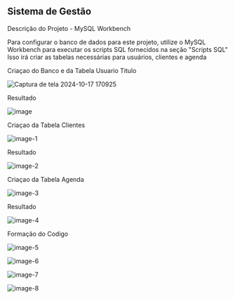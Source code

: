 ﻿## Sistema de Gestão


Descrição do Projeto - MySQL Workbench

Para configurar o banco de dados para este projeto, utilize o MySQL Workbench para executar os scripts SQL fornecidos na seção "Scripts SQL"
Isso irá criar as tabelas necessárias para usuários, clientes e agenda

Criaçao do Banco e da Tabela Usuario
Titulo

![Captura de tela 2024-10-17 170925](https://github.com/user-attachments/assets/7d0f7f81-b4eb-4f0a-89cc-17a0226916ba)



Resultado

![image](https://github.com/user-attachments/assets/64bf9e5b-adfd-4291-980a-0869d9a6a9ec)



Criaçao da Tabela Clientes

![image-1](https://github.com/user-attachments/assets/d427a79e-ae65-40bd-aa5a-bb21b0e9a67b)



Resultado 

![image-2](https://github.com/user-attachments/assets/b7d34193-af10-4bac-8710-8697bb81f0b0)



Criaçao da Tabela Agenda 

![image-3](https://github.com/user-attachments/assets/909db6a5-31af-45b3-a36b-814f8209f6e6)



Resultado

![image-4](https://github.com/user-attachments/assets/8a63aac4-8abc-427b-b10e-c6646b53c19f)



Formação do Codigo 

![image-5](https://github.com/user-attachments/assets/dcfa32e5-b468-4a48-9424-2d45b6aa0387)

![image-6](https://github.com/user-attachments/assets/db40d33d-9ff8-464c-ad2a-05dbf544d6df)

![image-7](https://github.com/user-attachments/assets/0110bc4e-f1d3-4a28-b584-8c9e2a0c5120)

![image-8](https://github.com/user-attachments/assets/35f48e7e-55a6-4268-a126-eb41781ae5cd)
